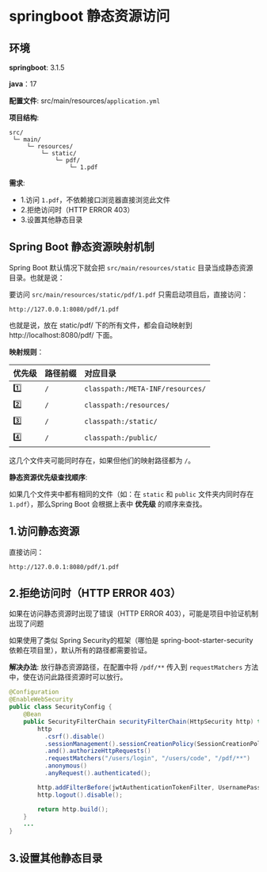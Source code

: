 # springboot 静态资源访问

## 环境

**springboot**: 3.1.5

**java**：17

**配置文件**: src/main/resources/`application.yml`

**项目结构**:

```
src/
 └─ main/
     └─ resources/
         └─ static/
             └─ pdf/
                 └─ 1.pdf
```

**需求**: 

- 1.访问 `1.pdf`，不依赖接口浏览器直接浏览此文件
- 2.拒绝访问时（HTTP ERROR 403）
- 3.设置其他静态目录

## Spring Boot 静态资源映射机制

Spring Boot 默认情况下就会把 `src/main/resources/static` 目录当成静态资源目录。也就是说：

要访问 `src/main/resources/static/pdf/1.pdf` 只需启动项目后，直接访问：

```
http://127.0.0.1:8080/pdf/1.pdf
```

也就是说，放在 static/pdf/ 下的所有文件，都会自动映射到 http://localhost:8080/pdf/ 下面。

**映射规则**：

| 优先级 | 路径前缀 | 对应目录                     |
| :---   | :--- | :------------------------------- |
| 1️⃣     | `/`  | `classpath:/META-INF/resources/` |
| 2️⃣     | `/`  | `classpath:/resources/`          |
| 3️⃣     | `/`  | `classpath:/static/`             |
| 4️⃣     | `/`  | `classpath:/public/`             |

这几个文件夹可能同时存在，如果但他们的映射路径都为 `/`。

**静态资源优先级查找顺序**:

如果几个文件夹中都有相同的文件（如：在 `static` 和 `public` 文件夹内同时存在 `1.pdf`），那么Spring Boot 会根据上表中 **优先级** 的顺序来查找。

## 1.访问静态资源

直接访问：

```
http://127.0.0.1:8080/pdf/1.pdf
```

## 2.拒绝访问时（HTTP ERROR 403）

如果在访问静态资源时出现了错误（HTTP ERROR 403），可能是项目中验证机制出现了问题

如果使用了类似 Spring Security的框架（哪怕是 spring-boot-starter-security 依赖在项目里），默认所有的路径都需要验证。

**解决办法**: 放行静态资源路径，在配置中将 `/pdf/**` 传入到 `requestMatchers` 方法中，使在访问此路径资源时可以放行。

```java
@Configuration
@EnableWebSecurity
public class SecurityConfig {
    @Bean
    public SecurityFilterChain securityFilterChain(HttpSecurity http) throws Exception {
        http
          .csrf().disable()
          .sessionManagement().sessionCreationPolicy(SessionCreationPolicy.STATELESS)
          .and().authorizeHttpRequests()
          .requestMatchers("/users/login", "/users/code", "/pdf/**")
          .anonymous()
          .anyRequest().authenticated();

        http.addFilterBefore(jwtAuthenticationTokenFilter, UsernamePasswordAuthenticationFilter.class);
        http.logout().disable();

        return http.build();
    }
    ...
}

```

## 3.设置其他静态目录

